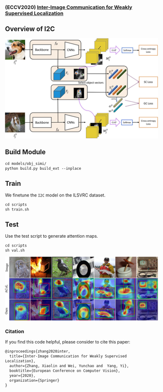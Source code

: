 ### (ECCV2020)  [Inter-Image Communication for Weakly Supervised Localization](http://www.ecva.net/papers/eccv_2020/papers_ECCV/papers/123640273.pdf)


## Overview of I2C
![](figs/framework1.jpeg)

## Build Module
```
cd models/obj_simi/
python build.py build_ext --inplace
```

## Train
We finetune the `I2C` model on the ILSVRC dataset.  
```
cd scripts
sh train.sh
```


## Test
 Use the test script to generate attention maps.
```
cd scripts
sh val.sh
```

![](figs/comp_box.jpeg)


### Citation
If you find this code helpful, please consider to cite this paper:
```
@inproceedings{zhang2020inter,
  title={Inter-Image Communication for Weakly Supervised Localization},
  author={Zhang, Xiaolin and Wei, Yunchao and  Yang, Yi},
  booktitle={European Conference on Computer Vision},
  year={2020},
  organization={Springer}
}
```
